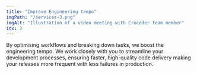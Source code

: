 ```yaml
---
title: "Improve Engineering tempo"
imgPath: "/services-3.png"
imgAlt: "Illustration of a video meeting with Crocoder team member"
idx: 3
---
```


By optimising workflows and breaking down tasks, we boost the engineering tempo. We work closely with you to streamline your development processes, ensuring faster, high-quality code delivery making your releases more frequent with less failures in production.
